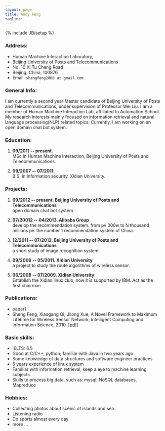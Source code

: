 ```yaml
---
layout: page
title: Andy Feng
tagline: 
---
```

{% include JB/setup %}


### Address:
    
- Human Machine Interaction Laboratory,
- [Beijing University of Posts and Telecommunications](http://www.bupt.edu.cn/)
- No. 10 Xi Tu Cheng Road
- Beijing, China, 100876
- Email: `shengfeng2008 at gmail.com`


### General Info:

I am currently a second year Master candidate of Beijing University of Posts and Telecommunications, under supervision of Professor Wei Liu. I am a member of Human Machine Interaction Lab, affiliated to Automation School. My research interests mainly focused on information retrieval and natural language processing(NLP) related topics. Currently, I am working on an open domain chat bot system.


### Education:

1. **09/2011 -- present.**                                                                 
  MSc in Human Machine Interaction, Beijing University of Posts and Telecommunications.

2. **09/2007 -- 07/2011.**                                                             
  B.S. in Information security, Xidian University.


### Projects:

1. **09/2012 -- present. Beijing University of Posts and Telecommunications**                            
  open domain chat bot system.

2. **07/20012 -- 04/2013. Alibaba Group**                             
  develop the recommendation system. from pv 300w to N thousand millions pv. the number 1 recommendation system of China.

2. **12/2011 -- 07/2012. Beijing University of Posts and Telecommunications**                         
  a short study of image recognition system.

2. **09/2009 -- 05/2011. Xidian University**                                                             
  a project to study the route algorithms of wireless sensor.

2. **06/2008 -- 07/2009. Xidian University**                                       
  Establish the Xidian linux club, now it is supported by IBM. Act as the first chairman


### Publications:

- paper1
- Sheng Feng, Xiaogang Qi, Jilong Xue, A Novel Framework to Maximum Lifetime for Wireless Sensor Network, Intelligent Computing and Information Science, 2010. [\[pdf\]](http://www.springerlink.com/index/NU48729372077502.pdf) 


### Basic skills:

- IELTS: 6.5
- Good at C/C++, python; familiar with Java in two years ago
- Some knowledge of data structures and software engineer practices
- 6 years experience of linux system
- Familiar with information retrieval; keep a eye to machine learning subjects
- Skills to process big data, such as: mysql, NoSQL databases, Mapreduce


### Hobbies:

- Collecting photos about scenic of islands and sea
- Listening radio
- Do sports almost every day
- more ...
